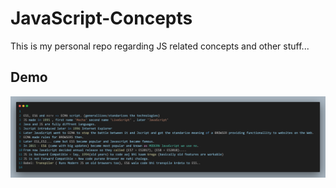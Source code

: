 # JavaScript-Concepts
This is my personal repo regarding JS related concepts and other stuff...

## Demo
<img src = intro.png>
